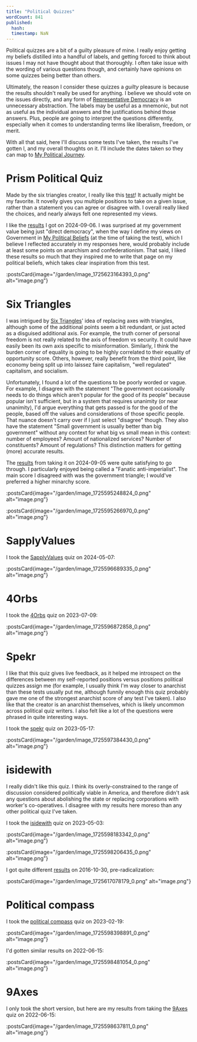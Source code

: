 ```yaml
---
title: "Political Quizzes"
wordCount: 841
published:
  hash: 
  timestamp: NaN
---
```


Political quizzes are a bit of a guilty pleasure of mine. I really enjoy getting my beliefs distilled into a handful of labels, and getting forced to think about issues I may not have thought about that thoroughly. I often take issue with the wording of various questions though, and certainly have opinions on some quizzes being better than others.

Ultimately, the reason I consider these quizzes a _guilty_ pleasure is because the results shouldn't really be used for anything. I believe we should vote on the issues directly, and any form of [Representative Democracy](/garden/representative-democracy) is an unnecessary abstraction. The labels may be useful as a mnemonic, but not as useful as the individual answers and the justifications behind those answers. Plus, people are going to interpret the questions differently, especially when it comes to understanding terms like liberalism, freedom, or merit.

With all that said, here I'll discuss some tests I've taken, the results I've gotten l, and my overall thoughts on it. I'll include the dates taken so they can map to [My Political Journey](/garden/my-political-journey).

# Prism Political Quiz

Made by the six triangles creator, I really like this [test](https://prismquiz.github.io)! It actually might be my favorite. It novelly gives you multiple positions to take on a given issue, rather than a statement you can agree or disagree with. I overall really liked the choices, and nearly always felt one represented my views.

I like the [results](https://prismquiz.github.io/results.html?result=m0QWd0KZP&lang=en) I got on 2024-09-06. I was surprised at my government value being just "direct democracy", when the way I define my views on Government in [My Political Beliefs](/garden/my-political-beliefs) (at the time of taking the test), which I believe I reflected accurately in my responses here, would probably include at least some points on anarchism and confederationism. That said, I liked these results so much that they inspired me to write that page on my political beliefs, which takes clear inspiration from this test.

:postsCard{image="/garden/image_1725623164393_0.png" alt="image.png"}

# Six Triangles

I was intrigued by [Six Triangles](https://sixtriangles.github.io/index.html)' idea of replacing axes with triangles, although some of the additional points seem a bit redundant, or just acted as a disguised additional axis. For example, the truth corner of personal freedom is not really related to the axis of freedom vs security. It could have easily been its own axis specific to misinformation. Similarly, I think the burden corner of equality is going to be highly correlated to their equality of opportunity score. Others, however, really benefit from the third point, like economy being split up into laissez faire capitalism, "well regulated" capitalism, and socialism.

Unfortunately, I found a lot of the questions to be poorly worded or vague. For example, I disagree with the statement "The government occasionally needs to do things which aren't popular for the good of its people" because popular isn't sufficient, but in a system that requires unanimity (or near unanimity), I'd argue everything that gets passed is for the good of the people, based off the values and considerations of those specific people. That nuance doesn't carry over if I just select "disagree" though. They also have the statement "Small government is usually better than big government" without any context for what big vs small mean in this context: number of employees? Amount of nationalized services? Number of constituents? Amount of regulations? This distinction matters for getting (more) accurate results.

The [results](https://sixtriangles.github.io/results.html?xzacdiqqqqfrqqlqbnwoipzx&lang=en) from taking it on 2024-09-05 were quite satisfying to go through. I particularly enjoyed being called a "Fanatic anti-imperialist". The main score I disagreed with was the government triangle; I would've preferred a higher minarchy score.

:postsCard{image="/garden/image_1725595248824_0.png" alt="image.png"}

:postsCard{image="/garden/image_1725595266970_0.png" alt="image.png"}

# SapplyValues

I took the [SapplyValues](https://sapplyvalues.github.io/) quiz on 2024-05-07:

:postsCard{image="/garden/image_1725596689335_0.png" alt="image.png"}

# 4Orbs

I took the [4Orbs](https://theghostofinky.github.io/4orbs/index.html) quiz on 2023-07-09:

:postsCard{image="/garden/image_1725596872858_0.png" alt="image.png"}

# Spekr

I like that this quiz gives live feedback, as it helped me introspect on the differences between my self-reported positions versus positions political quizzes assign me (for example, I usually think I'm way closer to anarchist than these tests usually put me, although funnily enough this quiz probably gave me one of the strongest anarchist score of any test I've taken). I also like that the creator is an anarchist themselves, which is likely uncommon across political quiz writers. I also felt like a lot of the questions were phrased in quite interesting ways.

I took the [spekr](https://jarick.works/spekr/) quiz on 2023-05-17:

:postsCard{image="/garden/image_1725597384430_0.png" alt="image.png"}

# isidewith

I really didn't like this quiz. I think its overly-constrained to the range of discussion considered politically viable in America, and therefore didn't ask any questions about abolishing the state or replacing corporations with worker's co-operatives. I disagree with my results here moreso than any other political quiz I've taken.

I took the [isidewith](https://www.isidewith.com/political-quiz) quiz on 2023-05-03:

:postsCard{image="/garden/image_1725598183342_0.png" alt="image.png"}

:postsCard{image="/garden/image_1725598206435_0.png" alt="image.png"}

I got quite different [results](https://secure.isidewith.com/elections/2016-presidential/1596263908) on 2016-10-30, pre-radicalization:

:postsCard{image="/garden/image_1725617078179_0.png" alt="image.png"}

# Political compass

I took the [political compass](https://www.politicalcompass.org/test) quiz on 2023-02-19:

:postsCard{image="/garden/image_1725598398891_0.png" alt="image.png"}

I'd gotten similar results on 2022-06-15:

:postsCard{image="/garden/image_1725598481054_0.png" alt="image.png"}

# 9Axes

I only took the short version, but here are my results from taking the [9Axes](https://9axes.github.io/) quiz on 2022-06-15:

:postsCard{image="/garden/image_1725598637811_0.png" alt="image.png"}